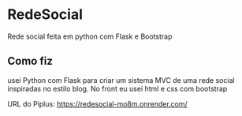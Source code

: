 # RedeSocial
Rede social feita em python com Flask e Bootstrap

## Como fiz
usei Python com Flask para criar um sistema MVC de uma rede social inspiradas no estilo blog.
No front eu usei html e css com bootstrap

URL do Piplus: https://redesocial-mo8m.onrender.com/
